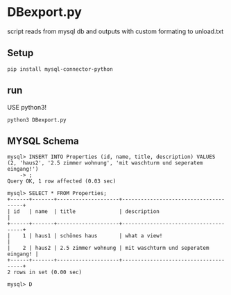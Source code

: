 # DBexport.py

script reads from mysql db and outputs with custom formating to unload.txt

## Setup

`pip install mysql-connector-python`

## run

USE python3!

`python3 DBexport.py`

## MYSQL Schema

```
mysql> INSERT INTO Properties (id, name, title, description) VALUES (2, 'haus2', '2.5 zimmer wohnung', 'mit waschturm und seperatem eingang!')
    -> ;
Query OK, 1 row affected (0.03 sec)

mysql> SELECT * FROM Properties;
+------+-------+--------------------+--------------------------------------+
| id   | name  | title              | description                          |
+------+-------+--------------------+--------------------------------------+
|    1 | haus1 | schönes haus       | what a view!                         |
|    2 | haus2 | 2.5 zimmer wohnung | mit waschturm und seperatem eingang! |
+------+-------+--------------------+--------------------------------------+
2 rows in set (0.00 sec)

mysql> D
```
